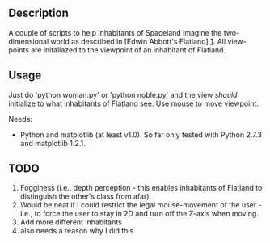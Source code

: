 ## Description ##

A couple of scripts to help inhabitants of Spaceland imagine the two-dimensional world as described in [Edwin Abbott's Flatland] [1]. All view-points are initaliazed to the viewpoint of an inhabitant of Flatland.

[1]: https://en.wikipedia.org/wiki/Flatland

## Usage ##

Just do 'python woman.py' or 'python noble.py' and the view *should* initialize to what inhabitants of Flatland see. Use mouse to move viewpoint.

Needs:
  - Python and matplotlib (at least v1.0). So far only tested with Python 2.7.3 and matplotlib 1.2.1.

## TODO ##

1) Fogginess (i.e., depth perception - this enables inhabitants of Flatland to distinguish the other's class from afar).
2) Would be neat if I could restrict the legal mouse-movement of the user - i.e., to force the user to stay in 2D and turn off the Z-axis when moving.
3) Add more different inhabitants
4) also needs a reason why I did this

